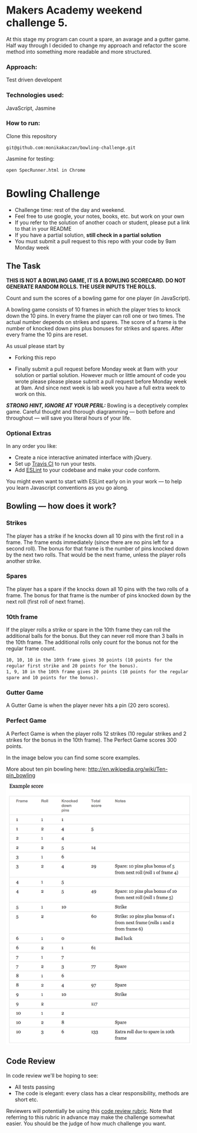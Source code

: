 # Makers Academy weekend challenge 5.
At this stage my program can count a spare, an avarage and a gutter game. Half way through I decided to change my approach and refactor the score method into something more readable and more structured. 

### Approach:

Test driven developent 

### Technologies used:
JavaScript, Jasmine 

### How to run: 
Clone this repository <br>
```
git@github.com:monikakaczan/bowling-challenge.git
```
Jasmine for testing:
```
open SpecRunner.html in Chrome
```


Bowling Challenge
=================


* Challenge time: rest of the day and weekend.
* Feel free to use google, your notes, books, etc. but work on your own
* If you refer to the solution of another coach or student, please put a link to that in your README
* If you have a partial solution, **still check in a partial solution**
* You must submit a pull request to this repo with your code by 9am Monday week

## The Task

**THIS IS NOT A BOWLING GAME, IT IS A BOWLING SCORECARD. DO NOT GENERATE RANDOM ROLLS. THE USER INPUTS THE ROLLS.**

Count and sum the scores of a bowling game for one player (in JavaScript).

A bowling game consists of 10 frames in which the player tries to knock down the 10 pins. In every frame the player can roll one or two times. The actual number depends on strikes and spares. The score of a frame is the number of knocked down pins plus bonuses for strikes and spares. After every frame the 10 pins are reset.

As usual please start by

* Forking this repo

* Finally submit a pull request before Monday week at 9am with your solution or partial solution.  However much or little amount of code you wrote please please please submit a pull request before Monday week at 9am.  And since next week is lab week you have a full extra week to work on this.

___STRONG HINT, IGNORE AT YOUR PERIL:___ Bowling is a deceptively complex game. Careful thought and thorough diagramming — both before and throughout — will save you literal hours of your life.

### Optional Extras

In any order you like:

* Create a nice interactive animated interface with jQuery.
* Set up [Travis CI](https://travis-ci.org) to run your tests.
* Add [ESLint](http://eslint.org/) to your codebase and make your code conform.

You might even want to start with ESLint early on in your work — to help you
learn Javascript conventions as you go along.

## Bowling — how does it work?

### Strikes

The player has a strike if he knocks down all 10 pins with the first roll in a frame. The frame ends immediately (since there are no pins left for a second roll). The bonus for that frame is the number of pins knocked down by the next two rolls. That would be the next frame, unless the player rolls another strike.

### Spares

The player has a spare if the knocks down all 10 pins with the two rolls of a frame. The bonus for that frame is the number of pins knocked down by the next roll (first roll of next frame).

### 10th frame

If the player rolls a strike or spare in the 10th frame they can roll the additional balls for the bonus. But they can never roll more than 3 balls in the 10th frame. The additional rolls only count for the bonus not for the regular frame count.

    10, 10, 10 in the 10th frame gives 30 points (10 points for the regular first strike and 20 points for the bonus).
    1, 9, 10 in the 10th frame gives 20 points (10 points for the regular spare and 10 points for the bonus).

### Gutter Game

A Gutter Game is when the player never hits a pin (20 zero scores).

### Perfect Game

A Perfect Game is when the player rolls 12 strikes (10 regular strikes and 2 strikes for the bonus in the 10th frame). The Perfect Game scores 300 points.

In the image below you can find some score examples.

More about ten pin bowling here: http://en.wikipedia.org/wiki/Ten-pin_bowling

![Ten Pin Score Example](images/example_ten_pin_scoring.png)

## Code Review

In code review we'll be hoping to see:

* All tests passing
* The code is elegant: every class has a clear responsibility, methods are short etc.

Reviewers will potentially be using this [code review rubric](docs/review.md).  Note that referring to this rubric in advance may make the challenge somewhat easier.  You should be the judge of how much challenge you want.
